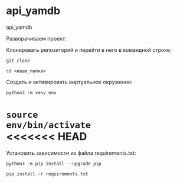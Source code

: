 # api_yamdb
api_yamdb

Разворачиваем проект:

Клонировать репозиторий и перейти в него в командной строке:

<code>git clone </code><br>

<code>cd <ваша_папка></code><br>

Cоздать и активировать виртуальное окружение:<br>

<code>python3 -m venv env</code><br>

<code>source env/bin/activate</code><br>
<<<<<<< HEAD
=======

Установить зависимости из файла requirements.txt:<br>

<code>python3 -m pip install --upgrade pip</code><br>

<code>pip install -r requirements.txt</code><br>
